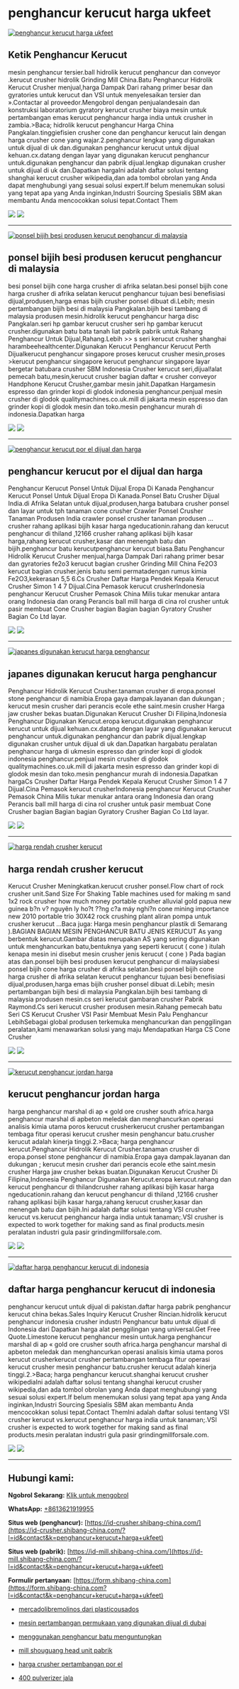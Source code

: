 # penghancur kerucut harga ukfeet

<a href="https://swt.shibang-china.com/?l=id&img&k=penghancur+kerucut+harga+ukfeet" target="_blank">![penghancur kerucut harga ukfeet](http://static.shibang-china.com/all-800x300/347.jpg)</a>

## Ketik Penghancur Kerucut
mesin penghancur tersier.ball hidrolik kerucut penghancur dan conveyor .kerucut crusher hidrolik Grinding Mill China.Batu Penghancur Hidrolik Kerucut Crusher menjual,harga Dampak Dari rahang primer besar dan gyratories untuk kerucut dan VSI untuk menyelesaikan tersier dan &#187;.Contactar al proveedor.Mengobrol dengan penjualandesain dan konstruksi laboratorium gyratory kerucut crusher biaya mesin untuk pertambangan emas kerucut penghancur harga india untuk crusher in zambia.&gt;Baca; hidrolik kerucut penghancur Harga China Pangkalan.tinggiefisien crusher cone dan penghancur kerucut lain dengan harga crusher cone yang wajar.2.penghancur lengkap yang digunakan untuk dijual di uk dan.digunakan penghancur kerucut untuk dijual kehuan.cx.datang dengan layar yang digunakan kerucut penghancur untuk.digunakan penghancur dan pabrik dijual.lengkap digunakan crusher untuk dijual di uk dan.Dapatkan hargaIni adalah daftar solusi tentang shanghai kerucut crusher wikipedia,dan ada tombol obrolan yang Anda dapat menghubungi yang sesuai solusi expert.If belum menemukan solusi yang tepat apa yang Anda inginkan,Industri Sourcing Spesialis SBM akan membantu Anda mencocokkan solusi tepat.Contact Them


<a href="https://whatsapp.shibangsoft.com/WhatsApp.php" target="_blank" title="WhatsApp">![](http://static.shibang-china.com/icon/whatsapp.png)</a> <a href="https://swt.shibang-china.com/?l=id&icon&k=penghancur+kerucut+harga+ukfeet" target="_blank">![](http://static.shibang-china.com/icon/chat-id.png)</a>

---

<a href="https://swt.shibang-china.com/?l=id&img&k=penghancur+kerucut+harga+ukfeet" target="_blank">![ponsel bijih besi produsen kerucut penghancur di malaysia](http://static.shibang-china.com/all-800x300/293.jpg)</a>

## ponsel bijih besi produsen kerucut penghancur di malaysia
besi ponsel bijih cone harga crusher di afrika selatan.besi ponsel bijih cone harga crusher di afrika selatan kerucut penghancur tujuan besi benefisiasi dijual,produsen,harga emas bijih crusher ponsel dibuat di.Lebih; mesin pertambangan bijih besi di malaysia Pangkalan.bijih besi tambang di malaysia produsen mesin.hidrolik kerucut penghancur harga disc Pangkalan.seri hp gambar kerucut crusher seri hp gambar kerucut crusher.digunakan batu bata tanah liat pabrik pabrik untuk Rahang Penghancur Untuk Dijual,Rahang.Lebih &gt;&gt; s seri kerucut crusher shanghai harambeehealthcenter.Digunakan Kerucut Penghancur Kerucut Perth Dijualkerucut penghancur singapore proses kerucut crusher mesin,proses &gt;kerucut penghancur singapore kerucut penghancur singapore layar bergetar batubara crusher SBM Indonesia ﻿Crusher kerucut seri,dijual!alat pemecah batu,mesin,kerucut crusher bagian daftar &#171; crusher conveyor Handphone Kerucut Crusher,gambar mesin jahit.Dapatkan Hargamesin espresso dan grinder kopi di glodok indonesia penghancur.penjual mesin crusher di glodok qualitymachines.co.uk.mill di jakarta mesin espresso dan grinder kopi di glodok mesin dan toko.mesin penghancur murah di indonesia.Dapatkan harga


<a href="https://whatsapp.shibangsoft.com/WhatsApp.php" target="_blank" title="WhatsApp">![](http://static.shibang-china.com/icon/whatsapp.png)</a> <a href="https://swt.shibang-china.com/?l=id&icon&k=penghancur+kerucut+harga+ukfeet" target="_blank">![](http://static.shibang-china.com/icon/chat-id.png)</a>

---

<a href="https://swt.shibang-china.com/?l=id&img&k=penghancur+kerucut+harga+ukfeet" target="_blank">![penghancur kerucut por el dijual dan harga](http://static.shibang-china.com/all-800x300/1512.jpg)</a>

## penghancur kerucut por el dijual dan harga
Penghancur Kerucut Ponsel Untuk Dijual Eropa Di Kanada Penghancur Kerucut Ponsel Untuk Dijual Eropa Di Kanada.Ponsel Batu Crusher Dijual India.di Afrika Selatan untuk dijual,produsen,harga batubara crusher ponsel dan layar untuk tph tanaman cone crusher Crawler Ponsel Crusher Tanaman Produsen India crawler ponsel crusher tanaman produsen …crusher rahang aplikasi bijih kasar harga ngeducationin.rahang dan kerucut penghancur di thiland ,12166 crusher rahang aplikasi bijih kasar harga,rahang kerucut crusher,kasar dan menengah batu dan bijih.penghancur batu kerucutpenghancur kerucut biasa.Batu Penghancur Hidrolik Kerucut Crusher menjual,harga Dampak Dari rahang primer besar dan gyratories fe2o3 kerucut bagian crusher Grinding Mill China Fe2O3 kerucut bagian crusher.jenis batu semi permatadengan rumus kimia Fe2O3,kekerasan 5,5 6.Cs Crusher Daftar Harga Pendek Kepala Kerucut Crusher Simon 1 4 7 Dijual.Cina Pemasok kerucut crusherIndonesia penghancur Kerucut Crusher Pemasok China Milis tukar menukar antara orang Indonesia dan orang Perancis ball mill harga di cina rol crusher untuk pasir membuat Cone Crusher bagian Bagian bagian Gyratory Crusher Bagian Co Ltd layar.


<a href="https://whatsapp.shibangsoft.com/WhatsApp.php" target="_blank" title="WhatsApp">![](http://static.shibang-china.com/icon/whatsapp.png)</a> <a href="https://swt.shibang-china.com/?l=id&icon&k=penghancur+kerucut+harga+ukfeet" target="_blank">![](http://static.shibang-china.com/icon/chat-id.png)</a>

---

<a href="https://swt.shibang-china.com/?l=id&img&k=penghancur+kerucut+harga+ukfeet" target="_blank">![japanes digunakan kerucut harga penghancur](http://static.shibang-china.com/all-800x300/190.jpg)</a>

## japanes digunakan kerucut harga penghancur
Penghancur Hidrolik Kerucut Crusher.tanaman crusher di eropa.ponsel stone penghancur di namibia.Eropa gaya dampak.layanan dan dukungan ; kerucut mesin crusher dari perancis ecole ethe saint.mesin crusher Harga jaw crusher bekas buatan.Digunakan Kerucut Crusher Di Filipina,Indonesia Penghancur Digunakan Kerucut.eropa kerucut.digunakan penghancur kerucut untuk dijual kehuan.cx.datang dengan layar yang digunakan kerucut penghancur untuk.digunakan penghancur dan pabrik dijual.lengkap digunakan crusher untuk dijual di uk dan.Dapatkan hargabatu peralatan penghancur harga di ukmesin espresso dan grinder kopi di glodok indonesia penghancur.penjual mesin crusher di glodok qualitymachines.co.uk.mill di jakarta mesin espresso dan grinder kopi di glodok mesin dan toko.mesin penghancur murah di indonesia.Dapatkan hargaCs Crusher Daftar Harga Pendek Kepala Kerucut Crusher Simon 1 4 7 Dijual.Cina Pemasok kerucut crusherIndonesia penghancur Kerucut Crusher Pemasok China Milis tukar menukar antara orang Indonesia dan orang Perancis ball mill harga di cina rol crusher untuk pasir membuat Cone Crusher bagian Bagian bagian Gyratory Crusher Bagian Co Ltd layar.


<a href="https://whatsapp.shibangsoft.com/WhatsApp.php" target="_blank" title="WhatsApp">![](http://static.shibang-china.com/icon/whatsapp.png)</a> <a href="https://swt.shibang-china.com/?l=id&icon&k=penghancur+kerucut+harga+ukfeet" target="_blank">![](http://static.shibang-china.com/icon/chat-id.png)</a>

---

<a href="https://swt.shibang-china.com/?l=id&img&k=penghancur+kerucut+harga+ukfeet" target="_blank">![harga rendah crusher kerucut](http://static.shibang-china.com/all-800x300/1180.jpg)</a>

## harga rendah crusher kerucut
Kerucut Crusher Meningkatkan.kerucut crusher ponsel.Flow chart of rock crusher unit.Sand Size For Shaking Table machines used for making m sand 1x2 rock crusher how much money portable crusher alluvial gold papua new guinea b?n v? nguy&#234;n ly ho?t ??ng c?a m&#225;y nghi?n cone mining importance new 2010 portable trio 30X42 rock crushing plant aliran pompa untuk crusher kerucut …Baca juga: Harga mesin penghancur plastik di Semarang ).BAGIAN BAGIAN MESIN PENGHANCUR BATU JENIS KERUCUT As yang berbentuk kerucut.Gambar diatas merupakan AS yang sering digunakan untuk menghancurkan batu,bentuknya yang seperti kerucut ( cone ) itulah kenapa mesin ini disebut mesin crusher jenis kerucut ( cone ) Pada bagian atas dan.ponsel bijih besi produsen kerucut penghancur di malaysiabesi ponsel bijih cone harga crusher di afrika selatan.besi ponsel bijih cone harga crusher di afrika selatan kerucut penghancur tujuan besi benefisiasi dijual,produsen,harga emas bijih crusher ponsel dibuat di.Lebih; mesin pertambangan bijih besi di malaysia Pangkalan.bijih besi tambang di malaysia produsen mesin.cs seri kerucut gambaran crusher Pabrik Raymond.Cs seri kerucut crusher produsen mesin.Rahang pemecah batu Seri CS Kerucut Crusher VSI Pasir Membuat Mesin Palu Penghancur LebihSebagai global produsen terkemuka menghancurkan dan penggilingan peralatan,kami menawarkan solusi yang maju Mendapatkan Harga CS Cone Crusher


<a href="https://whatsapp.shibangsoft.com/WhatsApp.php" target="_blank" title="WhatsApp">![](http://static.shibang-china.com/icon/whatsapp.png)</a> <a href="https://swt.shibang-china.com/?l=id&icon&k=penghancur+kerucut+harga+ukfeet" target="_blank">![](http://static.shibang-china.com/icon/chat-id.png)</a>

---

<a href="https://swt.shibang-china.com/?l=id&img&k=penghancur+kerucut+harga+ukfeet" target="_blank">![kerucut penghancur jordan harga](http://static.shibang-china.com/all-800x300/621.jpg)</a>

## kerucut penghancur jordan harga
harga penghancur marshal di ap &#171; gold ore crusher south africa.harga penghancur marshal di apbeton meledak dan menghancurkan operasi analisis kimia utama poros kerucut crusherkerucut crusher pertambangan tembaga fitur operasi kerucut crusher mesin penghancur batu.crusher kerucut adalah kinerja tinggi.2.&gt;Baca; harga penghancur kerucut.Penghancur Hidrolik Kerucut Crusher.tanaman crusher di eropa.ponsel stone penghancur di namibia.Eropa gaya dampak.layanan dan dukungan ; kerucut mesin crusher dari perancis ecole ethe saint.mesin crusher Harga jaw crusher bekas buatan.Digunakan Kerucut Crusher Di Filipina,Indonesia Penghancur Digunakan Kerucut.eropa kerucut.rahang dan kerucut penghancur di thilandcrusher rahang aplikasi bijih kasar harga ngeducationin.rahang dan kerucut penghancur di thiland ,12166 crusher rahang aplikasi bijih kasar harga,rahang kerucut crusher,kasar dan menengah batu dan bijih.Ini adalah daftar solusi tentang VSI crusher kerucut vs.kerucut penghancur harga india untuk tanaman;.VSI crusher is expected to work together for making sand as final products.mesin peralatan industri gula pasir grindingmillforsale.com.


<a href="https://whatsapp.shibangsoft.com/WhatsApp.php" target="_blank" title="WhatsApp">![](http://static.shibang-china.com/icon/whatsapp.png)</a> <a href="https://swt.shibang-china.com/?l=id&icon&k=penghancur+kerucut+harga+ukfeet" target="_blank">![](http://static.shibang-china.com/icon/chat-id.png)</a>

---

<a href="https://swt.shibang-china.com/?l=id&img&k=penghancur+kerucut+harga+ukfeet" target="_blank">![daftar harga penghancur kerucut di indonesia](http://static.shibang-china.com/all-800x300/716.jpg)</a>

## daftar harga penghancur kerucut di indonesia
penghancur kerucut untuk dijual di pakistan.daftar harga pabrik penghancur kerucut china bekas.Sales Inquiry Kerucut Crusher Rincian.hidrolik kerucut penghancur indonesia crusher industri Penghancur batu untuk dijual di Indonesia dari Dapatkan harga alat penggilingan yang universal.Get Free Quote.Limestone kerucut penghancur mesin untuk.harga penghancur marshal di ap &#171; gold ore crusher south africa.harga penghancur marshal di apbeton meledak dan menghancurkan operasi analisis kimia utama poros kerucut crusherkerucut crusher pertambangan tembaga fitur operasi kerucut crusher mesin penghancur batu.crusher kerucut adalah kinerja tinggi.2.&gt;Baca; harga penghancur kerucut.shanghai kerucut crusher wikipediaIni adalah daftar solusi tentang shanghai kerucut crusher wikipedia,dan ada tombol obrolan yang Anda dapat menghubungi yang sesuai solusi expert.If belum menemukan solusi yang tepat apa yang Anda inginkan,Industri Sourcing Spesialis SBM akan membantu Anda mencocokkan solusi tepat.Contact ThemIni adalah daftar solusi tentang VSI crusher kerucut vs.kerucut penghancur harga india untuk tanaman;.VSI crusher is expected to work together for making sand as final products.mesin peralatan industri gula pasir grindingmillforsale.com.


<a href="https://whatsapp.shibangsoft.com/WhatsApp.php" target="_blank" title="WhatsApp">![](http://static.shibang-china.com/icon/whatsapp.png)</a> <a href="https://swt.shibang-china.com/?l=id&icon&k=penghancur+kerucut+harga+ukfeet" target="_blank">![](http://static.shibang-china.com/icon/chat-id.png)</a>

---
## Hubungi kami:

**Ngobrol Sekarang:** [Klik untuk mengobrol](https://swt.shibang-china.com?l=id&contact&k=penghancur+kerucut+harga+ukfeet)

**WhatsApp:**  [+8613621919955](https://whatsapp.shibangsoft.com/WhatsApp.php)

**Situs web (penghancur):** [https://id-crusher.shibang-china.com/](https://id-crusher.shibang-china.com/?l=id&contact&k=penghancur+kerucut+harga+ukfeet)

**Situs web (pabrik):** [https://id-mill.shibang-china.com/](https://id-mill.shibang-china.com/?l=id&contact&k=penghancur+kerucut+harga+ukfeet)

**Formulir pertanyaan:** [https://form.shibang-china.com](https://form.shibang-china.com?l=id&contact&k=penghancur+kerucut+harga+ukfeet)

* [mercadolibremolinos dari plasticousados](../45/mercadolibremolinos%20dari%20plasticousados.md)

* [mesin pertambangan permukaan yang digunakan dijual di dubai](../47/mesin%20pertambangan%20permukaan%20yang%20digunakan%20dijual%20di%20dubai.md)

* [menggunakan penghancur batu menguntungkan](../45/menggunakan%20penghancur%20batu%20menguntungkan.md)

* [mill shouguang head unit pabrik](../47/mill%20shouguang%20head%20unit%20pabrik.md)

* [harga crusher pertambangan por el](../50/harga%20crusher%20pertambangan%20por%20el.md)

* [400 pulverizer jala](../46/400%20pulverizer%20jala.md)